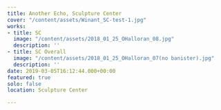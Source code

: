 ```yaml
---
title: Another Echo, Sculpture Center
cover: "/content/assets/Winant_SC-test-1.jpg"
works:
- title: SC
  image: "/content/assets/2018_01_25_OHalloran_08.jpg"
  description: ''
- title: SC Overall
  image: "/content/assets/2018_01_25_OHalloran_07(no banister).jpg"
  description: ''
date: 2019-03-05T16:12:44.000+00:00
featured: true
solo: false
location: Sculpture Center

---
```

